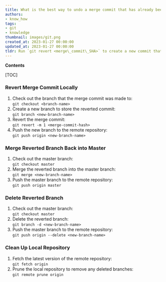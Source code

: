```yaml
---
title: What is the best way to undo a merge commit that has already been pushed to the remote repository?
authors:
- know_how
tags:
- git
- knowledge
thumbnail: images/git.png
created_at: 2023-01-27 00:00:00
updated_at: 2023-01-27 00:00:00
tldr: Run `git revert <merge\_commit\_SHA>` to create a new commit that reverts the changes of the merge commit.
---
```


**Contents**

[TOC]

### Revert Merge Commit Locally
1. Check out the branch that the merge commit was made to:  
`git checkout <branch-name>`
2. Create a new branch to store the reverted commit:  
`git branch <new-branch-name>`
3. Revert the merge commit:  
`git revert -m 1 <merge-commit-hash>`
4. Push the new branch to the remote repository:  
`git push origin <new-branch-name>`

### Merge Reverted Branch Back into Master
1. Check out the master branch:  
`git checkout master`
2. Merge the reverted branch into the master branch:  
`git merge <new-branch-name>`
3. Push the master branch to the remote repository:  
`git push origin master`

### Delete Reverted Branch
1. Check out the master branch:  
`git checkout master`
2. Delete the reverted branch:  
`git branch -d <new-branch-name>`
3. Push the master branch to the remote repository:  
`git push origin --delete <new-branch-name>`

### Clean Up Local Repository
1. Fetch the latest version of the remote repository:  
`git fetch origin`
2. Prune the local repository to remove any deleted branches:  
`git remote prune origin`
